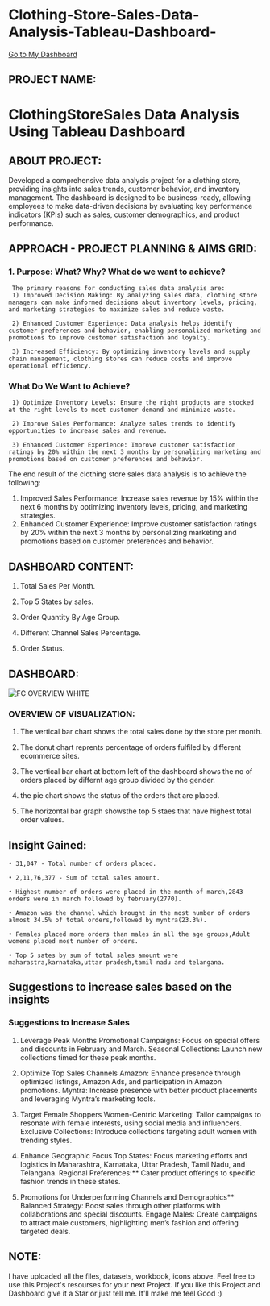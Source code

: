 # Clothing-Store-Sales-Data-Analysis-Tableau-Dashboard-


[Go to My Dashboard](https://public.tableau.com/app/profile/devank.ingle/viz/Book1_17176071379460/Dashboard1#1)


## PROJECT NAME:

# ClothingStoreSales Data Analysis Using Tableau Dashboard 

## ABOUT PROJECT:

Developed a comprehensive data analysis project for a clothing store, providing insights into sales trends, customer behavior, and inventory management. The dashboard is designed to be business-ready, allowing employees to make data-driven decisions by evaluating key performance indicators (KPIs) such as sales, customer demographics, and product performance.

## APPROACH - PROJECT PLANNING & AIMS GRID: 

### 1. Purpose: What? Why? What do we want to achieve?

     The primary reasons for conducting sales data analysis are:
     1) Improved Decision Making: By analyzing sales data, clothing store managers can make informed decisions about inventory levels, pricing, and marketing strategies to maximize sales and reduce waste.
    
     2) Enhanced Customer Experience: Data analysis helps identify customer preferences and behavior, enabling personalized marketing and promotions to improve customer satisfaction and loyalty.
   
     3) Increased Efficiency: By optimizing inventory levels and supply chain management, clothing stores can reduce costs and improve operational efficiency.

    
 ### What Do We Want to Achieve?
    
     1) Optimize Inventory Levels: Ensure the right products are stocked at the right levels to meet customer demand and minimize waste.
   
     2) Improve Sales Performance: Analyze sales trends to identify opportunities to increase sales and revenue.
     
     3) Enhanced Customer Experience: Improve customer satisfaction ratings by 20% within the next 3 months by personalizing marketing and promotions based on customer preferences and behavior.





  
  The end result of the clothing store sales data analysis is to achieve the following:
1) Improved Sales Performance: Increase sales revenue by 15% within the next 6 months by optimizing inventory levels, pricing, and marketing strategies.
2) Enhanced Customer Experience: Improve customer satisfaction ratings by 20% within the next 3 months by personalizing marketing and promotions based on customer preferences and behavior.
  
  
## DASHBOARD CONTENT:

   1. Total Sales Per Month.

   2. Top 5 States by sales.

   3. Order Quantity By Age Group.

   4. Different Channel Sales Percentage.

   5. Order Status.



## DASHBOARD:

![FC OVERVIEW WHITE](https://public.tableau.com/app/profile/devank.ingle/viz/Book1_17176071379460/Dashboard1#1)


### OVERVIEW OF VISUALIZATION:

   1) The vertical bar chart shows the total sales done by the store per month.

   2) The donut chart reprents percentage of orders fulfiled by different ecommerce sites.

   3) The vertical bar chart at bottom left of the dashboard shows the no of orders placed by differnt age group divided by the gender.

   4) the pie chart shows the status of the orders that are placed.
   
   5) The horizontal bar graph showsthe top 5 staes that have highest total order values.


## Insight Gained:

    • 31,047 - Total number of orders placed.
   
    • 2,11,76,377 - Sum of total sales amount.
   
    • Highest number of orders were placed in the month of march,2843 orders were in march followed by february(2770).
   
    • Amazon was the channel which brought in the most number of orders almost 34.5% of total orders,followed by myntra(23.3%).

    • Females placed more orders than males in all the age groups,Adult womens placed most number of orders. 
   
    • Top 5 sates by sum of total sales amount were maharastra,karnataka,uttar pradesh,tamil nadu and telangana.

   
## Suggestions to increase sales based on the insights

 ### Suggestions to Increase Sales

1. Leverage Peak Months
   Promotional Campaigns: Focus on special offers and discounts in February and March.
   Seasonal Collections: Launch new collections timed for these peak months.

2. Optimize Top Sales Channels
   Amazon: Enhance presence through optimized listings, Amazon Ads, and participation in Amazon promotions.
   Myntra: Increase presence with better product placements and leveraging Myntra’s marketing tools.

3. Target Female Shoppers
   Women-Centric Marketing: Tailor campaigns to resonate with female interests, using social media and influencers.
   Exclusive Collections: Introduce collections targeting adult women with trending styles.

4. Enhance Geographic Focus
   Top States: Focus marketing efforts and logistics in Maharashtra, Karnataka, Uttar Pradesh, Tamil Nadu, and Telangana.
   Regional Preferences:** Cater product offerings to specific fashion trends in these states.

5. Promotions for Underperforming Channels and Demographics**
   Balanced Strategy: Boost sales through other platforms with collaborations and special discounts.
   Engage Males: Create campaigns to attract male customers, highlighting men’s fashion and offering targeted deals.
## NOTE:

I have uploaded all the files, datasets, workbook, icons above. Feel free to use this Project's resourses for your next Project. If you like this Project and Dashboard give it a Star or just tell me. It'll make me feel Good :)



